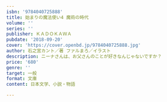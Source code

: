 ```yaml
---
isbn: '9784040725888'
title: 始まりの魔法使い4 魔術の時代
volume: ''
series: ''
publisher: ＫＡＤＯＫＡＷＡ
pubdate: '2018-09-20'
cover: 'https://cover.openbd.jp/9784040725888.jpg'
author: 石之宮カント／著 ファルまろ／イラスト
description: ニーナさんは、お父さんのことが好きなんじゃないですか？
price: '680'
genre: ''
target: 一般
format: 文庫
content: 日本文学、小説・物語

---
```

